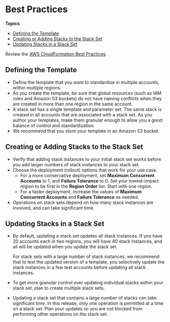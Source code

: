 # Best Practices<a name="stacksets-bestpractices"></a>

**Topics**
+ [Defining the Template](#w6232ab1c21c21b6)
+ [Creating or Adding Stacks to the Stack Set](#w6232ab1c21c21b8)
+ [Updating Stacks in a Stack Set](#w6232ab1c21c21c10)

Review the [AWS CloudFormation Best Practices](http://docs.aws.amazon.com/AWSCloudFormation/latest/UserGuide/best-practices.html)\.

## Defining the Template<a name="w6232ab1c21c21b6"></a>
+ Define the template that you want to standardize in multiple accounts, within multiple regions\.
+ As you create the template, be sure that global resources \(such as IAM roles and Amazon S3 buckets\) do not have naming conflicts when they are created in more than one region in the same account\.
+ A stack set has a single template and parameter set\. The same stack is created in all accounts that are associated with a stack set\. As you author your templates, make them granular enough to allow you a good balance of control and standardization\.  
+ We recommend that you store your template in an Amazon S3 bucket\.

## Creating or Adding Stacks to the Stack Set<a name="w6232ab1c21c21b8"></a>
+ Verify that adding stack instances to your initial stack set works before you add larger numbers of stack instances to your stack set\.
+ Choose the deployment \(rollout\) options that work for your use case\.
  + For a more conservative deployment, set **Maximum Concurrent Accounts** to 1, and **Failure Tolerance** to 0\. Set your lowest\-impact region to be first in the **Region Order** list\. Start with one region\.
  + For a faster deployment, increase the values of **Maximum Concurrent Accounts** and **Failure Tolerance** as needed\.
+ Operations on stack sets depend on how many stack instances are involved, and can take significant time\.

## Updating Stacks in a Stack Set<a name="w6232ab1c21c21c10"></a>
+ By default, updating a stack set updates all stack instances\. If you have 20 accounts each in two regions, you will have 40 stack instances, and all will be updated when you update the stack set\.

  For stack sets with a large number of stack instances, we recommend that to test the updated version of a template, you selectively update the stack instances in a few test accounts before updating all stack instances\.
+ To get more granular control over updating individual stacks within your stack set, plan to create multiple stack sets\.
+ Updating a stack set that contains a large number of stacks can take significant time\. In this release, only one operation is permitted at a time on a stack set\. Plan your updates so you are not blocked from performing other operations on the stack set\.